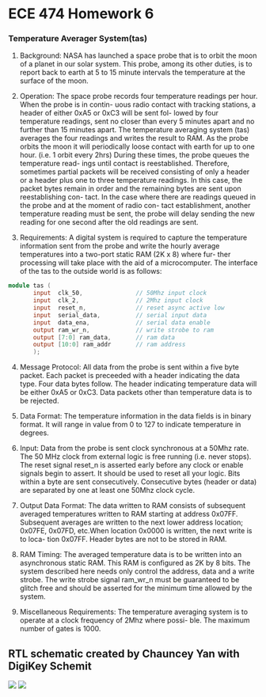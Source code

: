 # ECE 474 Homework 6
### Temperature Averager System(tas)

1. Background:
NASA has launched a space probe that is to orbit the moon of a planet in our solar system.
This probe, among its other duties, is to report back to earth at 5 to 15 minute intervals the
temperature at the surface of the moon.

2. Operation:
The space probe records four temperature readings per hour. When the probe is in contin-
uous radio contact with tracking stations, a header of either 0xA5 or 0xC3 will be sent fol-
lowed by four temperature readings, sent no closer than every 5 minutes apart and no
further than 15 minutes apart. The temperature averaging system (tas) averages the four
readings and writes the result to RAM.
As the probe orbits the moon it will periodically loose contact with earth for up to one
hour. (i.e. 1 orbit every 2hrs) During these times, the probe queues the temperature read-
ings until contact is reestablished. Therefore, sometimes partial packets will be received
consisting of only a header or a header plus one to three temperature readings. In this case,
the packet bytes remain in order and the remaining bytes are sent upon reestablishing con-
tact.
In the case where there are readings queued in the probe and at the moment of radio con-
tact establishment, another temperature reading must be sent, the probe will delay sending
the new reading for one second after the old readings are sent.

3. Requirements:
A digital system is required to capture the temperature information sent from the probe
and write the hourly average temperatures into a two-port static RAM (2K x 8) where fur-
ther processing will take place with the aid of a microcomputer.
The interface of the tas to the outside world is as follows:
```verilog
module tas (
       input  clk_50,               // 50Mhz input clock
       input  clk_2,                // 2Mhz input clock
       input  reset_n,              // reset async active low
       input  serial_data,          // serial input data
       input  data_ena,             // serial data enable
       output ram_wr_n,             // write strobe to ram
       output [7:0] ram_data,       // ram data
       output [10:0] ram_addr       // ram address
       );

```
4. Message Protocol:
All data from the probe is sent within a five byte packet. Each packet is preceeded with a
header indicating the data type. Four data bytes follow. The header indicating temperature
data will be either 0xA5 or 0xC3. Data packets other than temperature data is to be
rejected.

5. Data Format:
The temperature information in the data fields is in binary format. It will range in value
from 0 to 127 to indicate temperature in degrees.


6. Input:
Data from the probe is sent clock synchronous at a 50Mhz rate. The 50 MHz clock from
external logic is free running (i.e. never stops).
The reset signal reset_n is asserted early before any clock or enable signals begin to assert.
It should be used to reset all your logic.
Bits within a byte are sent consecutively. Consecutive bytes (header or data) are separated
by one at least one 50Mhz clock cycle.

7. Output Data Format:
The data written to RAM consists of subsequent averaged temperatures written to RAM
starting at address 0x07FF. Subsequent averages are written to the next lower address
location; 0x07FE, 0x07FD, etc.When location 0x0000 is written, the next write is to loca-
tion 0x07FF.
Header bytes are not to be stored in RAM.

8. RAM Timing:
The averaged temperature data is to be written into an asynchronous static RAM. This
RAM is configured as 2K by 8 bits. The system described here needs only control the
address, data and a write strobe. The write strobe signal ram_wr_n must be guaranteed to
be glitch free and should be asserted for the minimum time allowed by the system.

9. Miscellaneous Requirements:
The temperature averaging system is to operate at a clock frequency of 2Mhz where possi-
ble.
The maximum number of gates is 1000.

## RTL schematic created by Chauncey Yan with DigiKey Schemit

![](lab6-1.png)
![](lab6-2.png)
